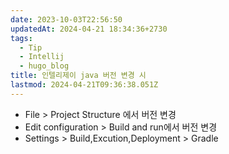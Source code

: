 ```yaml
---
date: 2023-10-03T22:56:50
updatedAt: 2024-04-21 18:34:36+2730
tags:
  - Tip
  - Intellij
  - hugo_blog
title: 인텔리제이 java 버전 변경 시
lastmod: 2024-04-21T09:36:38.051Z
---
```

* File > Project Structure 에서 버전 변경
* Edit configuration > Build and run에서 버전 변경
* Settings > Build,Excution,Deployment > Gradle
